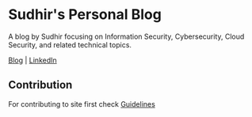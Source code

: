 # Sudhir's Personal Blog

A blog by Sudhir focusing on Information Security, Cybersecurity, Cloud Security, and related technical topics.

[Blog](https://sudhir45.github.io/) | [LinkedIn](https://www.linkedin.com/in/dsudhir/)

## Contribution

For contributing to site first check [Guidelines](CONTRIBUTING.md)
